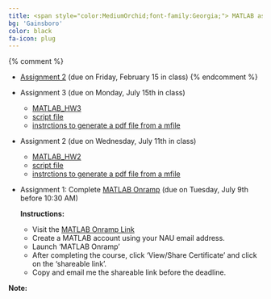 ```yaml
---
title: <span style="color:MediumOrchid;font-family:Georgia;"> MATLAB assignments
bg: 'Gainsboro'
color: black
fa-icon: plug
---
```


{% comment %}
 - [Assignment 2]( myfiles/MAT362_MATLAB_Assignment2.pdf) (due on Friday, February 15 in class) 
{% endcomment %}

- Assignment 3 (due on Monday, July 15th in class)
    - [MATLAB_HW3]( myfiles/MATLAB3.pdf)
    - [script file]( myfiles/newtons_method_mat362.m)
    - [instrctions to generate a pdf file from a mfile]( myfiles/inst.pdf)
    
- Assignment 2 (due on Wednesday, July 11th in class)
    - [MATLAB_HW2]( myfiles/MAT362_MATLAB_HW1.pdf)
    - [script file]( myfiles/matlab_HW1_firstname_lastname.m)
    - [instrctions to generate a pdf file from a mfile]( myfiles/inst.pdf)
    
 - Assignment 1: Complete [MATLAB Onramp](https://matlabacademy.mathworks.com/) (due on Tuesday, July 9th before 10:30 AM)
       
      **Instructions:**   
     - 	Visit the [MATLAB Onramp Link](https://matlabacademy.mathworks.com/)
     - 	Create a MATLAB account using your NAU email address. 
     - 	Launch ‘MATLAB Onramp’
     - 	After completing the course, click ‘View/Share Certificate’ and click on the ‘shareable link’.
     - 	Copy and email me the shareable link before the deadline.

    
      
**Note:** 

